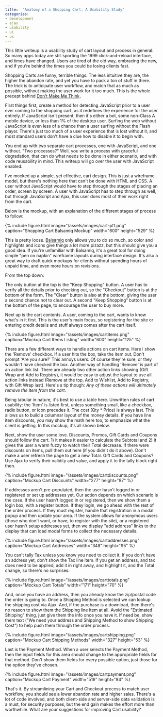 ```yaml
---
title:  "Anatomy of a Shopping Cart: A Usability Study"
categories: 
- development 
- ajax
- usability
- ui
- ux
---
```

This little writeup is a usability study of cart layout and process in general. So many apps today are still sporting the 1999 click-and-reload interface, and times have changed. Users are tired of the old way, embracing the new, and if you're behind the times you could be losing clients fast.

Shopping Carts are funny, terrible things. The less intuitive they are, the higher the abandon rate, and yet you have to pack a ton of stuff in there. The trick is to anticipate user workflow, and match that as much as possible, without making the user work for it too much. This is the whole precept behind [Don't Make Me Think](http://www.amazon.com/gp/product/0321344758/ref=as_li_tf_tl?ie=UTF8&tag=cutterscrossi-20&linkCode=as2&camp=1789&creative=9325&creativeASIN=0321344758)<img src="http://www.assoc-amazon.com/e/ir?t=cutterscrossi-20&l=as2&o=1&a=0321344758" width="1" height="1" border="0" alt="" style="border:none !important; margin:0px !important;" />.

First things first, create a method for detecting JavaScript prior to a user ever coming to the shopping cart, as it redefines the experience for the user entirely. If JavaScript isn't present, then it's either a bot, some non-Class A mobile device, or less than 1% of the desktop user. Surfing the web without JavaScript is even less of a chance than a user surfing without the Flash player. There's just too much of a user experience that is lost without it, and most standard users don't have a clue how to disable it to begin with.

You end up with two separate cart processes, one with JavaScript, and one without. "Two processes?" Well, you write a process with graceful degradation, that can do what needs to be done in either scenario, and with code reusability in mind. This writeup will go over the user with JavaScript enabled.

I've mocked up a simple, yet effective, cart design. This is just a wireframe model, but there's nothing here that can't be done with HTML and CSS. A user without JavaScript would have to step through the stages of placing an order, screen by screen. A user with JavaScript has to step through as well, but through JavaScript and Ajax, this user does most of their work right from the cart.

Below is the mockup, with an explanation of the different stages of process to follow:

{% include figure.html image="/assets/images/cart-pt1.png" caption="Shopping Cart Balsamiq Mockup" width="600" height="529" %}

This is pretty loose. [Balsamiq](http://www.balsamiq.com/) only allows you to do so much, so color and highlights and icons give things a lot more pizazz, but this should give you a good idea. If you're unfamiliar with Balsamiq, it's a great tool for doing simple "pen on napkin" wireframe layouts during interface design. It's also a great way to draft quick mockups for clients without spending hours of unpaid time, and even more hours on revisions.

From the top down:

The only button at the top is the "Keep Shopping" button. A user has to verify all the details prior to checking out, so the "Checkout" button is at the bottom of the form. The "Clear" button is also at the bottom, giving the user a second chance not to clear out. A second "Keep Shopping" button is at the bottom of the page, to encourage the user to buy more.

Next up is the cart contents. A user, coming to the cart, wants to know what's in it first. This is the user's main focus, so registering for the site or entering credit details and stuff always comes after the cart itself.

{% include figure.html image="/assets/images/cartitems.png" caption="Mockup Cart Items Listing" width="600" height="125" %}

There are a few different ways to handle actions on cart items. Here I show the 'Remove' checkbox. If a user hits the box, take the item out. Don't prompt 'Are you sure?' This annoys users. Of course they're sure, or they wouldn't have checked the box. Another way of handling 'Remove' is part of an action link list. There are already two other action links showing (Gift Wrap and Add to Registry), it would be easy to adjust the layout to use all action links instead (Remove at the top, Add to Wishlist, Add to Registry, with Gift Wrap last). Here's a tip though: *Any of these actions will ultimately remove the item from the cart*.

Being tabular in nature, it's best to use a table here. Unwritten rules of cart usability: the 'Item' is listed first, unless something small, like a checkbox, radio button, or icon precedes it. The cost (Qty * Price) is always last. This allows us to build a columnar layout of the money details. If you have line item discounts, you may show the math here too, to emphasize what the client is getting. In this mockup, it's all shown below.

Next, show the user some love. Discounts, Promos, Gift Cards and Coupons should follow the cart. 1) it makes it easier to calculate the Subtotal and 2) it gives the user a warm fuzzy to watch their Total decrease. If there were discounts on items, pull them out here (if you didn't do it above). Don't make a user refresh the page to get a new Total. Gift Cards and Coupons? Use Ajax to verify their validity and value, and apply it to the tally block right then.

{% include figure.html image="/assets/images/cartdiscounts.png" caption="Mockup Cart Discounts" width="277" height="87" %}

If addresses aren't pre-populated, then the user hasn't logged in or registered or set up addresses yet. Our action depends on which scenario is the case. If the user hasn't logged in or registered, then we show them a login box, with a register button. If they login, we go ahead with the rest of the order process. If they must register, handle that registration in a modal popup and then update your area. If the system allows for anonymous users (those who don't want, or have, to register with the site), or a registered user hasn't setup addresses yet, then we display "add address" links to the display that can load modal forms to collect the necessary details.

{% include figure.html image="/assets/images/cartaddresses.png" caption="Mockup Cart Addresses" width="348" height="95" %}

You can't tally Tax unless you know you need to collect it. If you don't have an address yet, don't show the Tax line item. If you get an address, and tax does need to be applied, add it in right away, and highlight it, and the Total change, so there's no surprises.

{% include figure.html image="/assets/images/carttotals.png" caption="Mockup Cart Totals" width="171" height="70" %}

And, once you have an address, then you already know the zip/postal code the order is going to. Once a Shipping Method is selected we can lookup the shipping cost via Ajax. And, if the purchase is a download, then there's no reason to show them the Shipping line item at all. Avoid the "Estimated Shipping" thing, just give them the info once you have it. If need be, show them text ("We need your address and Shipping Method to show Shipping Cost") to help push them through the order process.

{% include figure.html image="/assets/images/cartshipping.png" caption="Mockup Cart Shipping Methods" width="327" height="53" %}

Last is the Payment Method. When a user selects the Payment Method, then the input fields for this area should change to the appropriate fields for that method. Don't show them fields for every possible option, just those for the option they've chosen.

{% include figure.html image="/assets/images/cartpayment.png" caption="Mockup Cart Payment" width="519" height="84" %}

That's it. By streamlining your Cart and Checkout process to match user workflow, you should see a lower abandon rate and higher sales. There's a lot of code involved, and both client-side and server-side data validation is a must, for security purposes, but the end gain makes the effort more than worthwhile. What are your suggestions for improving Cart usability?